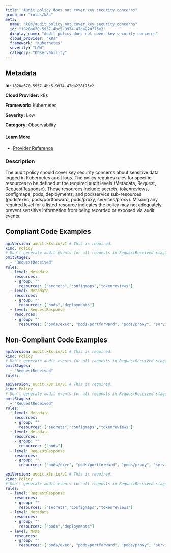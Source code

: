 ```yaml
---
title: "Audit policy does not cover key security concerns"
group_id: "rules/k8s"
meta:
  name: "k8s/audit_policy_not_cover_key_security_concerns"
  id: "1828a670-5957-4bc5-9974-47da228f75e2"
  display_name: "Audit policy does not cover key security concerns"
  cloud_provider: "k8s"
  framework: "Kubernetes"
  severity: "LOW"
  category: "Observability"
---
```

## Metadata

**Id:** `1828a670-5957-4bc5-9974-47da228f75e2`

**Cloud Provider:** k8s

**Framework:** Kubernetes

**Severity:** Low

**Category:** Observability

#### Learn More

 - [Provider Reference](https://kubernetes.io/docs/tasks/debug-application-cluster/audit/)

### Description

 The audit policy should cover key security concerns about sensitive data logged in Kubernetes audit logs.
The policy requires rules for specific resources to be defined at the required audit levels (Metadata, Request, RequestResponse). These resources include: secrets, tokenreviews, configmaps, pods, deployments, and pod/service sub-resources (pods/exec, pods/portforward, pods/proxy, services/proxy).
Missing any required level for a listed resource indicates the policy may not adequately prevent sensitive information from being recorded or exposed via audit events.


## Compliant Code Examples
```yaml
apiVersion: audit.k8s.io/v1 # This is required.
kind: Policy
# Don't generate audit events for all requests in RequestReceived stage.
omitStages:
  - "RequestReceived"
rules:
  - level: Metadata
    resources:
    - group: ""
      resources: ["secrets","configmaps","tokenreviews"]
  - level: Metadata
    resources:
    - group: ""
      resources: ["pods","deployments"]
  - level: RequestResponse
    resources:
    - group: ""
      resources: ["pods/exec", "pods/portforward", "pods/proxy", "services/proxy"]

```
## Non-Compliant Code Examples
```yaml
apiVersion: audit.k8s.io/v1 # This is required.
kind: Policy
# Don't generate audit events for all requests in RequestReceived stage.
omitStages:
  - "RequestReceived"
rules:

```

```yaml
apiVersion: audit.k8s.io/v1 # This is required.
kind: Policy
# Don't generate audit events for all requests in RequestReceived stage.
omitStages:
  - "RequestReceived"
rules:
  - level: Metadata
    resources:
    - group: ""
      resources: ["secrets","configmaps","tokenreviews"]
  - level: Metadata
    resources:
    - group: ""
      resources: ["pods"]
  - level: RequestResponse
    resources:
    - group: ""
      resources: ["pods/exec", "pods/portforward", "pods/proxy", "services/proxy"]

```

```yaml
apiVersion: audit.k8s.io/v1 # This is required.
kind: Policy
# Don't generate audit events for all requests in RequestReceived stage.
rules:
  - level: RequestResponse
    resources:
    - group: ""
      resources: ["secrets","configmaps","tokenreviews"]
  - level: Metadata
    resources:
    - group: ""
      resources: ["pods","deployments"]
  - level: None
    resources:
    - group: ""
      resources: ["pods/exec", "pods/portforward", "pods/proxy", "services/proxy"]

```